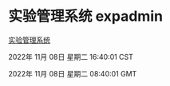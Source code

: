 # 实验管理系统 expadmin
[实验管理系统](http://59.174.11.233:56808/expadmin-782313d2-e1b1-4ea7-932e-3a55e6a1a4d0/)

2022年 11月 08日 星期二 16:40:01 CST

2022年 11月 08日 星期二 08:40:01 GMT
